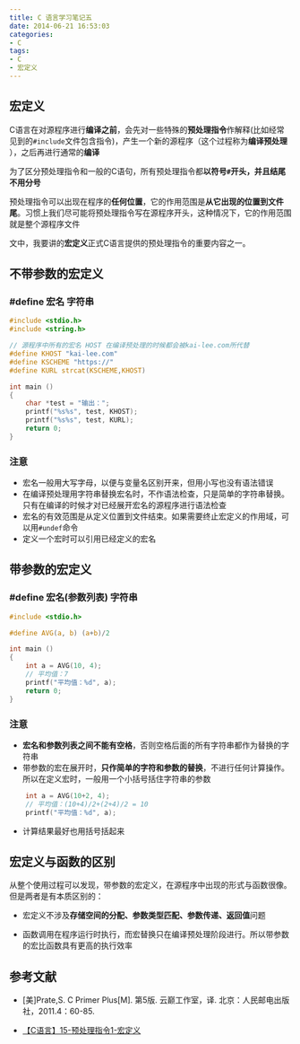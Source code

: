 ```yaml
---
title: C 语言学习笔记五
date: 2014-06-21 16:53:03
categories:
- C
tags:
- C
- 宏定义
---
```


## 宏定义

C语言在对源程序进行**编译之前**，会先对一些特殊的**预处理指令**作解释(比如经常见到的`#include`文件包含指令)，产生一个新的源程序（这个过程称为**编译预处理** ），之后再进行通常的**编译**

为了区分预处理指令和一般的C语句，所有预处理指令都**以符号`#`开头，并且结尾不用分号**

预处理指令可以出现在程序的**任何位置**，它的作用范围是**从它出现的位置到文件尾**。习惯上我们尽可能将预处理指令写在源程序开头，这种情况下，它的作用范围就是整个源程序文件

文中，我要讲的**宏定义**正式C语言提供的预处理指令的重要内容之一。

 <!--more-->

## 不带参数的宏定义

### #define 宏名 字符串

```c
#include <stdio.h>
#include <string.h>

// 源程序中所有的宏名 HOST 在编译预处理的时候都会被kai-lee.com所代替
#define KHOST "kai-lee.com"
#define KSCHEME "https://"
#define KURL strcat(KSCHEME,KHOST)

int main ()
{
    char *test = "输出：";
    printf("%s%s", test, KHOST);
	printf("%s%s", test, KURL);
    return 0;
}
```

### 注意

- 宏名一般用大写字母，以便与变量名区别开来，但用小写也没有语法错误
- 在编译预处理用字符串替换宏名时，不作语法检查，只是简单的字符串替换。只有在编译的时候才对已经展开宏名的源程序进行语法检查
- 宏名的有效范围是从定义位置到文件结束。如果需要终止宏定义的作用域，可以用`#undef`命令
- 定义一个宏时可以引用已经定义的宏名



## 带参数的宏定义

### #define 宏名(参数列表) 字符串

```c
#include <stdio.h>

#define AVG(a, b) (a+b)/2

int main ()
{
    int a = AVG(10, 4);
    // 平均值：7
    printf("平均值：%d", a);
    return 0;
}
```

### 注意

- **宏名和参数列表之间不能有空格**，否则空格后面的所有字符串都作为替换的字符串
- 带参数的宏在展开时，**只作简单的字符和参数的替换**，不进行任何计算操作。所以在定义宏时，一般用一个小括号括住字符串的参数

```c
	int a = AVG(10+2, 4);
	// 平均值：(10+4)/2+(2+4)/2 = 10
    printf("平均值：%d", a);
```



- 计算结果最好也用括号括起来



## 宏定义与函数的区别

从整个使用过程可以发现，带参数的宏定义，在源程序中出现的形式与函数很像。但是两者是有本质区别的：

- 宏定义不涉及**存储空间的分配、参数类型匹配、参数传递、返回值**问题

-  函数调用在程序运行时执行，而宏替换只在编译预处理阶段进行。所以带参数的宏比函数具有更高的执行效率



## 参考文献

- [美]Prate,S. C Primer Plus[M]. 第5版. 云巅工作室，译. 北京：人民邮电出版社，2011.4：60-85.

- [【C语言】15-预处理指令1-宏定义](https://www.cnblogs.com/mjios/archive/2013/03/20/2969817.html)
